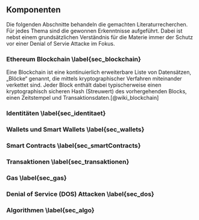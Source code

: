 ## Komponenten

Die folgenden Abschnitte behandeln die gemachten Literaturrecherchen. Für jedes Thema sind die gewonnen Erkenntnisse aufgeführt. Dabei ist nebst einem grundsätzlichen Verständnis für die Materie immer der Schutz vor einer Denial of Servie Attacke im Fokus.  

### Ethereum Blockchain \label{sec_blockchain}

Eine Blockchain ist eine kontinuierlich erweiterbare Liste von Datensätzen, „Blöcke“ genannt, die mittels kryptographischer Verfahren miteinander verkettet sind. Jeder Block enthält dabei typischerweise einen kryptographisch sicheren Hash (Streuwert) des vorhergehenden Blocks, einen Zeitstempel und Transaktionsdaten.[@wiki_blockchain] 




### Identitäten \label{sec_identitaet}

### Wallets und Smart Wallets \label{sec_wallets}

### Smart Contracts \label{sec_smartContracts}

### Transaktionen \label{sec_transaktionen}

### Gas \label{sec_gas}

### Denial of Service (DOS) Attacken \label{sec_dos}

### Algorithmen \label{sec_algo}



